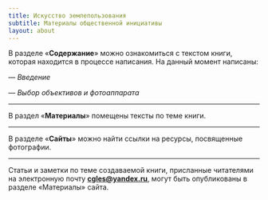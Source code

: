 ```yaml
---
title: Искусство землепользования
subtitle: Материалы общественной инициативы
layout: about
---
```

В разделе «**Содержание**» можно ознакомиться с текстом книги, которая находится в процессе написания. На данный момент написаны:

— *Введение*

— *Выбор объективов и фотоаппарата*

*****

В раздел «**Материалы**» помещены тексты по теме книги. 

*****

В разделе «**Сайты**» можно найти ссылки на ресурсы, посвященные фотографии.

*****

Статьи и заметки по теме создаваемой книги, присланные читателями на электронную почту **cgles@yandex.ru**, могут быть опубликованы в разделе «Материалы» сайта.



